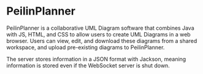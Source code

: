 # PeilinPlanner
PeilinPlanner is a collaborative UML Diagram software that combines Java with JS, HTML, and CSS to allow users to create UML Diagrams in a web browser. Users can view, edit, and download these diagrams from a shared workspace, and upload pre-existing diagrams to PeilinPlanner. 

The server stores information in a JSON format with Jackson, meaning information is stored even if the WebSocket server is shut down.
